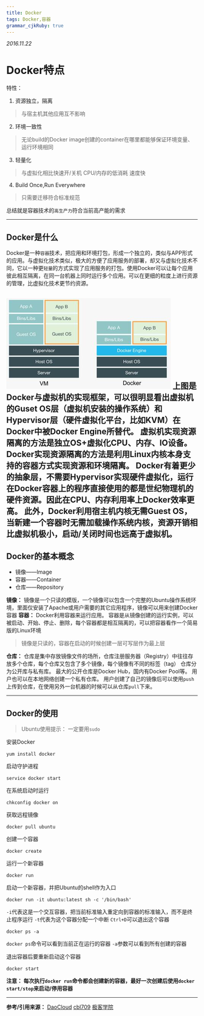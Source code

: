 ```yaml
---
title: Docker
tags: Docker,容器
grammar_cjkRuby: true
---
```


*2016.11.22*


# Docker特点
特性：

 1. 资源独立，隔离
 

> 与宿主机其他应用互不影响

 2. 环境一致性
> 无论build的Docker image创建的container在哪里都能够保证环境变量、运行环境相同
 3. 轻量化
> 与虚拟化相比快速开/关机
> CPU/内存的低消耗
> 速度快
 4. Build Once,Run Everywhere
> 只需要迁移符合标准规范

总结就是容器技术的`高生产力`符合当前高产能的需求


----------


## Docker是什么

Docker是一种`容器`技术，把应用和环境打包，形成一个独立的，类似与APP形式的应用。与虚拟化技术类似，极大的方便了应用服务的部署，却又与虚拟化技术不同，它以一种更`轻量`的方式实现了应用服务的打包。使用Docker可以让每个应用彼此相互隔离，在同一台机器上同时运行多个应用。可以在更细的粒度上进行资源的管理，比虚拟化技术更节约资源。

![](https://raw.githubusercontent.com/Juntaran/Note/master/pictures/VMvsDocker.jpg)
上图是Docker与虚拟机的实现框架，可以很明显看出虚拟机的Guset OS层（虚拟机安装的操作系统）和Hypervisor层（硬件虚拟化平台，比如KVM）在Docker中被Docker Engine所替代。
虚拟机实现资源隔离的方法是独立OS+虚拟化CPU、内存、IO设备。
Docker实现资源隔离的方法是利用Linux内核本身支持的容器方式实现资源和环境隔离。
Docker有着更少的抽象层，不需要Hypervisor实现硬件虚拟化，运行在Docker容器上的程序直接使用的都是世纪物理机的硬件资源。因此在CPU、内存利用率上Docker效率更高。
此外，Docker利用宿主机内核无需Guest OS，当新建一个容器时无需加载操作系统内核，资源开销相比虚拟机极小，启动/关闭时间也远高于虚拟机。
--------
## Docker的基本概念

 - 镜像——Image
 - 容器——Container
 - 仓库——Repository

**镜像：**
	镜像是一个只读的模版，一个镜像可以包含一个完整的Ubuntu操作系统环境，里面仅安装了Apache或用户需要的其它应用程序，镜像可以用来创建Docker容器
**容器：**
	Docker利用容器来运行应用。
    容器是从镜像创建的运行实例，可以被启动、开始、停止、删除，每个容器都是相互隔离的，可以把容器看作一个简易版的Linux环境
>  镜像是只读的，容器在启动的时候创建一层可写层作为最上层

**仓库：**
	仓库是集中存放镜像文件的场所，仓库注册服务器（Registry）中往往存放多个仓库，每个仓库又包含了多个镜像，每个镜像有不同的标签（tag）
    仓库分为公开库与私有库。
    最大的公开仓库是Docker Hub，国内有Docker Pool等。
    用户也可以在本地网络创建一个私有仓库。
    用户创建了自己的镜像后可以使用`push`上传到仓库，在使用另外一台机器的时候可以从仓库`pull`下来。
    
    

---------
## Docker的使用

> Ubuntu使用提示：
> 一定要用`sudo`

安装Docker

    yum install docker

启动守护进程

    service docker start

在系统启动时运行

    chkconfig docker on
  
获取远程镜像

    docker pull ubuntu

创建一个容器

    docker create
    
运行一个新容器

    docker run

启动一个新容器，并把Ubuntu的shell作为入口

    docker run -it ubuntu:latest sh -c '/bin/bash'
`-i`代表这是一个交互容器，把当前标准输入重定向到容器的标准输入，而不是终止程序运行
`-t`代表为这个容器分配一个中断
`Ctrl+D`可以退出这个容器

    docker ps -a
`docker ps`命令可以看到当前正在运行的容器
`-a`参数可以看到所有创建的容器

退出容器后要重新启动这个容器

    docker start

**注意：
每次执行`docker run`命令都会创建新的容器，最好一次创建后使用`docker start/stop`来启动/停用容器**









----------
**参考/引用来源：**
[DaoCloud][1]
[cbl709][2]
[极客学院][3]


  [1]: http://docs.daocloud.io/
  [2]: http://blog.csdn.net/cbl709/article/details/43955687
  [3]: http://wiki.jikexueyuan.com/project/docker-technology-and-combat/

